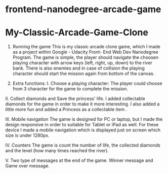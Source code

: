 frontend-nanodegree-arcade-game
===============================
# My-Classic-Arcade-Game-Clone
1. Running the game
This is my classic arcade clone game, which I made as a project within Google - Udacity Front- End Web Dev Nanodegree Program.
The game is simple, the player should navigate the choosen playing character with arrow keys (left, right, up, down) to the river bank.
There is also enemies and in case of collision the playing character should start the mission again from bottom of the canvas.

2. Extra functions:
I. Choose a playing character:
The player could choose from 3 character for the game to complete the mission.

II. Collect diamonds and Save the princess' life.
I added collectable diamonds for the game in order to make it more interesting. I also added a little more fun and added a Princess as a collectable item .

III. Mobile navigation
The game is designed for PC or laptop, but I made the design responsive in order to suitable for Tablet or iPad as well. For these device I made a mobile navigation which is displayed just on screen which size is under 1280px.

IV. Counters
The game is count the number of life, the collected diamonds and the level (how many times reached the river).

V. Two type of messages at the end of the game.
Winner message and Game over message.
